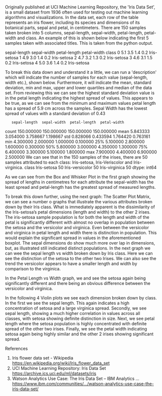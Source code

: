 Originally published at UCI Machine Learning Repository, the 'Iris Data Set', is a small dataset from 1936 often used for testing out machine learning algorithms and visualizations. In the data set, each row of the table represents an iris flower, including its species and dimensions of its botanical parts, sepal and petal, in centimeters. There are 150 samples taken broken into 5 columns, sepal-length, sepal-width, petal-length, petal-width and class. An example of this is shown below indicating the first 5 samples taken with associated titles. This is taken from the python output.

sepal-length  sepal-width  petal-length  petal-width        class
0           5.1          3.5           1.4          0.2  Iris-setosa
1           4.9          3.0           1.4          0.2  Iris-setosa
2           4.7          3.2           1.3          0.2  Iris-setosa
3           4.6          3.1           1.5          0.2  Iris-setosa
4           5.0          3.6           1.4          0.2  Iris-setosa

To break this data down and understand it a little, we can run a 'description' which will indicate the number of samples for each value (sepal-length, width etc.), shown below. Furthermore, it will indicate the mean, standard deviation, min and max, upper and lower quartiles and median of the data set.
From reviewing this we can see the highest standard deviation value is in the petal length indicating the highest spread of values. This appears to be true, as we can see from the minimum and maximum values petal length has a spread of 5.9 cm across the samples. Sepal Width has the lowest spread of values with a standard deviation of 0.43 

       sepal-length  sepal-width  petal-length  petal-width
count    150.000000   150.000000    150.000000   150.000000
mean       5.843333     3.054000      3.758667     1.198667
std        0.828066     0.433594      1.764420     0.763161
min        4.300000     2.000000      1.000000     0.100000
25%        5.100000     2.800000      1.600000     0.300000
50%        5.800000     3.000000      4.350000     1.300000
75%        6.400000     3.300000      5.100000     1.800000
max        7.900000     4.400000      6.900000     2.500000
We can see that in the 150 samples of the irises, there are 50 samples attributed to each class: Iris-setosa, Iris-Veriscolor and Iris-virginica.
class
Iris-setosa        50
Iris-versicolor    50
Iris-virginica     50
dtype: int64

As we can see from the Box and Whisker Plot in the first graph showing the spread of lengths in centimetres for each attribute the sepal-width has the least spread and petal-length has the greatest spread of measured lengths.

To break this down further, using the next graph: The Scatter Plot Matrix, we can see a number o graphs that illustrate the various attributes broken down by their Iris class. What is immediately apparent is the dissimilarity of the Iris-setosa’s petal dimensions (length and width) to the other 2 irises. The iris-setosa sample population is for both the length and width of the petal is significantly different with almost no overlap in population between the setosa and the versicolor and virginica. Even between the versicolor and virginica in petal length and width there is distinction in population. This would explain the significant spread in values in the aforementioned boxplot. The sepal dimensions do show much more over lap in dimensions, but, as illustrated still indicated distinct populations.
In the next graph we can wee the sepal length vs width broken down by Iris class. Here we can see the distinction of the setosa to the other two Irises. We can also see the trend the versicolor appears to have a smaller length and width by comparison to the virginica. 

In the Petal Length vs Width graph, we and see the setosa again being significantly different and there being an obvious difference between the versicolor and virginica.

In the following 4 Violin plots we see each dimension broken down by class. In the first we see the sepal length. This again indicates a high concentration of setosa and a large virginica spread.
Secondly, we see sepal length, showing a much higher correlation in values across all classes, with setosa showing definite distinction in size.
Next, we see petal length where the setosa population is highly concentrated with definite spread of the other two irises.
Finally, we see the petal width indicating setosa again being highly similar and the other 2 irises showing significant spread.

References
1. Iris flower data set - Wikipedia https://en.wikipedia.org/wiki/Iris_flower_data_set
2. UCI Machine Learning Repository: Iris Data Set https://archive.ics.uci.edu/ml/datasets/iris
3. Watson Analytics Use Case: The Iris Data Set – IBM Analytics ... https://www.ibm.com/communities/.../watson-analytics-use-case-the-iris-data-set/

